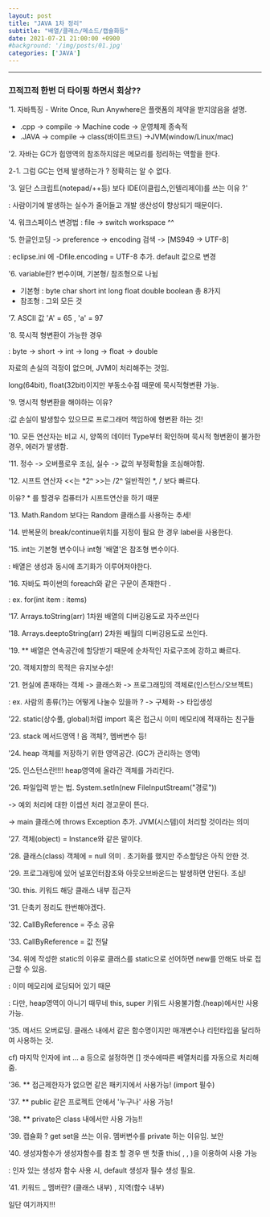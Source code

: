 ```yaml
---
layout: post
title: "JAVA 1차 정리"
subtitle: "배열/클래스/메소드/캡슐화등"
date: 2021-07-21 21:00:00 +0900
#background: '/img/posts/01.jpg'
categories: ['JAVA']
---
```

___

### 끄적끄적 한번 더 타이핑 하면서 회상??

'1. 자바특징 - Write Once, Run Anywhere은 플랫폼의 제약을 받지않음을 설명.

- .cpp -> compile -> Machine code -> 운영체제 종속적
- .JAVA -> compile -> class(바이트코드) ->JVM(window/Linux/mac)

'2. 자바는 GC가 힙영역의 참조하지않은 메모리를 정리하는 역할을 한다.

2-1. 그럼 GC는 언제 발생하는가 ? 정확히는 알 수 없다.

'3. 일단 스크립트(notepad/++등) 보다 IDE(이클립스,인텔리제이)를 쓰는 이유 ?'

: 사람이기에 발생하는 실수가 줄어들고 개발 생산성이 향상되기 때문이다.

'4. 워크스페이스 변경법 : file -> switch workspace ^^

'5. 한글인코딩 -> preference -> encoding 검색 -> [MS949 -> UTF-8]

: eclipse.ini 에 -Dfile.encoding = UTF-8 추가. default 값으로 변경

'6. variable란? 변수이며, 기본형/ 참조형으로 나뉨

- 기본형 : byte char short int long float double boolean 총 8가지
- 참조형 : 그외 모든 것

'7. ASCII 값 'A' = 65 , 'a' = 97

'8. 묵시적 형변환이 가능한 경우

: byte -> short -> int -> long -> float -> double

자료의 손실의 걱정이 없으며, JVM이 처리해주는 것임.

long(64bit), float(32bit)이지만 부동소수점 때문에 묵시적형변환 가능.

'9. 명시적 형변환을 해야하는 이유? 

:값 손실이 발생할수 있으므로 프로그래머 책임하에 형변환 하는 것!

'10. 모든 연산자는 비교 시, 양쪽의 데이터 Type부터 확인하며
묵시적 형변환이 불가한 경우, 에러가 발생함.

'11. 정수 -> 오버플로우 조심, 실수 -> 값의 부정확함을 조심해야함.

'12. 시프트 연산자 <<는 *2ⁿ >>는 /2ⁿ 일반적인 *, / 보다 빠르다.

이유? * 를 할경우 컴퓨터가 시프트연산을 하기 때문

'13. Math.Random 보다는 Random 클래스를 사용하는 추세!

'14. 반복문의 break/continue위치를 지정이 필요 한 경우 label을 사용한다.

'15. int는 기본형 변수이나 int형 '배열'은 참조형 변수이다.

: 배열은 생성과 동시에 초기화가 이루어져야한다.

'16. 자바도 파이썬의 foreach와 같은 구문이 존재한다 . 

: ex. for(int item : items)

'17. Arrays.toString(arr) 1차원 배열의 디버깅용도로 자주쓰인다 

'18. Arrays.deeptoString(arr) 2차원 배월의 디버깅용도로 쓰인다.

'19. ** 배열은 연속공간에 할당받기 때문에 순차적인 자료구조에 강하고 빠르다.

'20. 객체지향의 목적은 유지보수성!

'21. 현실에 존재하는 객체 -> 클래스화 -> 프로그래밍의 객체로(인스턴스/오브젝트)

: ex. 사람의 종류(?)는 어떻게 나눌수 있을까 ? -> 구체화 -> 타입생성

'22. static(상수풀, global)처럼 import 혹은 접근시 이미 메모리에 적재하는 친구들

'23. stack 메서드영역 ! 음 객체?, 멤버변수 등!

'24. heap 객체를 저장하기 위한 영역공간. (GC가 관리하는 영역)

'25. 인스턴스란!!!! heap영역에 올라간 객체를 가리킨다.

'26. 파일입력 받는 법. System.setIn(new FileInputStream("경로"))

-> 예외 처리에 대한 이셉션 처리 경고문이 뜬다.

-> main 클래스에 throws Exception 추가. JVM(시스템)이 처리할 것이라는 의미

'27. 객체(object) = Instance와 같은 말이다.

'28. 클래스(class) 객체에 = null 의미 . 초기화를 했지만 주소할당은 아직 안한 것.

'29. 프로그래밍에 있어 널포인터참조와 아웃오브바운드는 발생하면 안된다. 조심!

'30. this. 키워드 해당 클래스 내부 접근자

'31. 단축키 정리도 한번해야겠다.

'32. CallByReference = 주소 공유

'33. CallByReference = 값 전달

'34. 위에 작성한 static의 이유로 클래스를 static으로 선어하면 new를 안해도 바로 접근할 수 있음.

: 이미 메모리에 로딩되어 있기 때문

: 다만, heap영역이 아니기 때무네 this, super 키워드 사용불가함.(heap)에서만 사용가능.

'35. 메서드 오버로딩. 클래스 내에서 같은 함수명이지만 매개변수나 리턴타입을 달리하여 사용하는 것.

cf) 마지막 인자에 int ... a 등으로 설정하면 [] 갯수에따른 배열처리를 자동으로 처리해줌.

'36. ** 접근제한자가 없으면 같은 패키지에서 사용가능! (import 필수)

'37. ** public 같은 프로젝트 안에서 '누구나' 사용 가능!

'38. ** private은 class 내에서만 사용 가능!!

'39. 캡슐화 ? get set을 쓰는 이유. 멤버변수를 private 하는 이유임. 보안

'40. 생성자함수가 생성자함수를 참조 할 경우 맨 첫줄 this( , , )을 이용하여 사용 가능

: 인자 있는 생성자 함수 사용 시, default 생성자 필수 생성 필요.

'41. 키워드 _ 멤버란? (클래스 내부) , 지역(함수 내부)

일단 여기까지!!!
